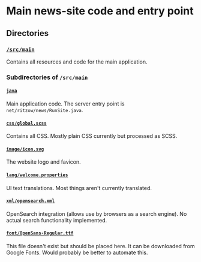 # Main news-site code and entry point

## Directories

### [`/src/main`](src/main)

Contains all resources and code for the main application.

### Subdirectories of `/src/main`

#### [`java`](src/main/java)

Main application code. The server entry point is `net/ritzow/news/RunSite.java`.

#### [`css/global.scss`](src/main/css/global.css)

Contains all CSS. Mostly plain CSS currently but processed as SCSS.

#### [`image/icon.svg`](src/main/image/icon.svg)

The website logo and favicon.

#### [`lang/welcome.properties`](src/main/lang/welcome.properties)

UI text translations. Most things aren't currently translated.

#### [`xml/opensearch.xml`](src/main/xml/opensearch.xml)

OpenSearch integration (allows use by browsers as a search engine). No actual search functionality implemented.

#### [`font/OpenSans-Regular.ttf`](src/main)

This file doesn't exist but should be placed here. It can be downloaded from Google Fonts. Would probably be better to automate this.
